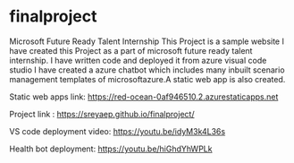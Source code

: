# finalproject
Microsoft Future Ready Talent Internship
This Project is a sample website
I have created this Project as a part of microsoft future ready talent internship. 
I have written code and deployed it from azure visual code studio
I have created a azure chatbot which includes many inbuilt scenario management templates of microsoftazure.A static web app is also created.

Static web apps link: https://red-ocean-0af946510.2.azurestaticapps.net

Project link : https://sreyaep.github.io/finalproject/

VS code deployment video: https://youtu.be/idyM3k4L36s

Health bot deployment: https://youtu.be/hiGhdYhWPLk
